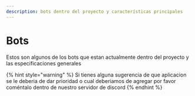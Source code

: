 ```yaml
---
description: bots dentro del proyecto y características principales
---
```


# Bots

Estos son algunos de los bots que estan actualmente dentro del proyecto y las especificaciones generales

{% hint style="warning" %}
Si tienes alguna sugerencia de que aplicacion se le deberia de dar prioridad o cual deberiamos de agregar por favor coméntalo dentro de nuestro servidor de discord
{% endhint %}
